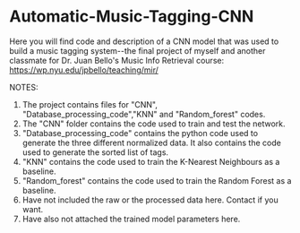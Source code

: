 # Automatic-Music-Tagging-CNN

Here you will find code and description of a CNN model that was used to build a music tagging system--the final project of myself and another classmate for Dr. Juan Bello's Music Info Retrieval course: https://wp.nyu.edu/jpbello/teaching/mir/

NOTES:
1. The project contains files for "CNN", "Database_processing_code","KNN" and "Random_forest" codes.
2. The "CNN" folder contains the code used to train and test the network. 
3. "Database_processing_code" contains the python code used to generate the three different normalized data. It also contains the code used to generate the sorted list of tags.
4. "KNN" contains the code used to train the K-Nearest Neighbours as a baseline.
5. "Random_forest" contains the code used to train the Random Forest as a baseline.
6. Have not included the raw or the processed data here. Contact if you want.
7. Have also not attached the trained model parameters here.

